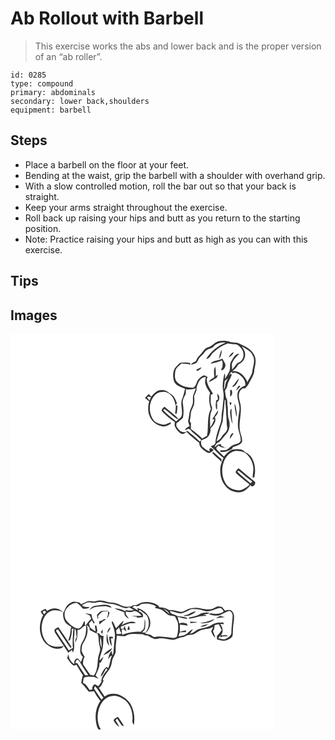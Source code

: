 # Ab Rollout with Barbell
> This exercise works the abs and lower back and is the proper version of an “ab roller”.

``` 
id: 0285 
type: compound 
primary: abdominals 
secondary: lower back,shoulders 
equipment: barbell 
``` 

## Steps

 - Place a barbell on the floor at your feet.
 - Bending at the waist, grip the barbell with a shoulder with overhand grip.
 - With a slow controlled motion, roll the bar out so that your back is straight.
 - Keep your arms straight throughout the exercise.
 - Roll back up raising your hips and butt as you return to the starting position.
 - Note: Practice raising your hips and butt as high as you can with this exercise.

## Tips


## Images

<svg width="317pt" height="250pt" viewBox="0 0 317 250" xmlns="http://www.w3.org/2000/svg">
  <g fill="#FFF">
    <path d="M0 0h317v250H0V0m249.59 8.85c-4.79 1.41-7.76 6.02-12.58 7.34-4.57 1.28-6.28 6.17-9.56 9.12-2.26 2.06-4 4.62-4.97 7.53-2.23 1.04-4.8 1.83-5.98 4.21 1.68-.38 3.36-.79 4.96-1.46 3.42-1.02 3.46-5.32 5.86-7.5 2.25-2.01 4.35-4.16 6.04-6.67 2.46-3.74 7.65-3.28 10.57-6.49 3.7-3.7 9.08-5.03 14.2-4.39-9.5 3.92-17.88 10.63-23.28 19.42 4.21-.07 5.4-4.59 7.97-7.07a48.318 48.318 0 0 1 18.05-11.51c2.7.49 5.41 1 8.18.95 3.65-.26 6.12 2.88 8.18 5.43 4.31 5.46 2.76 15.47-4.72 17.21-2.35 2.45-4.11 5.49-6.53 7.94 0-2.09-.12-4.18-.44-6.24 1.31-5.38 5.28-9.33 9.22-12.89-5.48-.2-7.36 5.29-9.83 9.06-2.7 3.71-.3 8.67-2.52 12.55a73.946 73.946 0 0 1-5.23 8.89c.34-2.27.93-4.7-.46-6.77-1.42 7.23-3.09 14.85-1.29 22.17.52 3.35.46 6.78-.01 10.13-.7 4.22-.47 8.55-1.48 12.73-.98 4.26-.27 8.71-1.34 12.94-2.75 8.29-6.14 16.54-6.76 25.33-.38 2.58-3.78 2.78-5.44 4.33 5.53 4.03 9.52 9.77 15.17 13.68-1.53 3.95-3.48 7.85-3.81 12.14-.56 7.48 1.07 15.46 5.97 21.33 3.92 5.41 10.79 8.02 17.31 7.9 5.56-.45 9.84-4.43 12.9-8.78 2.04 4.43 7.02-.99 5.45-3.92-6.59-5.32-13.12-10.74-19.59-16.22-1.6 1.58-5.23 4.1-2.6 6.42 5.02 4.49 10.18 8.84 15.59 12.86-.34.46-1.02 1.37-1.36 1.83-4.04 2.71-8.42 6.17-13.62 5.19-5.6-1.07-11.61-3.71-14.17-9.15-4.61-7.93-4.59-17.96-1.08-26.3 2.34-5.7 7.26-10.61 13.48-11.72 4.01-.15 8.29.24 11.77 2.4 5.38 4.5 9.23 11.06 9.56 18.18.31 3.73-.78 7.37-.77 11.1l1.87.52c2.05-8.62 1.24-18.48-4.26-25.72-1.88-2.61-5.01-3.72-7.5-5.6-2.87-3.55-7.78-2.71-11.8-2.73-5.58.04-9.33 4.81-12.75 8.59-2.32-2.46-4.96-4.59-7.3-7.03-.9-1.11-2.36-2.3-1.67-3.87l2.27-2.23c1.12.62 2.23 1.28 3.31 1.98 2.61.41 5.13 1.24 7.74 1.67-1.12-.57-2.35-.85-3.55-1.15-1.35-.87-2.72-1.79-4.36-1.99.06-.49.2-1.47.27-1.96-2.83-.57-5.01.84-6.87 2.77-2.58 1.62 1.1-3.15 1.5-3.98 4.93-2.2 7.38-7.2 11.05-10.86 4.38-4.58 5.55-11.56 3.52-17.48-1.9-5.61-.65-11.56-1.71-17.28-.45-2.7.32-5.61-1.06-8.13-1.5-2.96-1.27-6.38-1.95-9.55 1.33-1.85 2.7-3.79 2.93-6.13.64-4.69 3.97-8.35 5.17-12.86-.49-.55-1-1.08-1.51-1.6l-1.1 2.15c-.57-1.88 1.35-2.82 2.32-4 .59.6 1.19 1.19 1.8 1.76 1.99-2.22 4.74-.02 6.77.91 4.36 3.03 8.69 7.81 8.08 13.51-4.42 1.63-9.35 4.99-9.39 10.24-.88 6.81 3.38 13.1 2.28 19.91-.97 6.99-2.44 14.04-1.57 21.12.85 5.31 3.73 10.33 2.97 15.84-1.59 2.9-5.17 3.29-8 4.26-3.11.8-5.01 3.55-7.55 5.28-2.73 1.72-6.13 1.07-9.18 1.42.22.46.65 1.37.87 1.83 4.91.62 9.49-1.25 13.63-3.69.26-.54.79-1.61 1.05-2.15 3.84-1.55 8.55-2.37 10.93-6.17.75-4.03-1.34-7.89-2.14-11.77-2.96-11.77 3.12-23.8-.27-35.51-.95-4.06-2.26-8.46-.71-12.55.66-2.01 2.54-3.18 4.03-4.53l2.21.36c3-1.94 4.68-5.31 6.27-8.41 2.25-4.53 5.44-8.91 5.35-14.19 1.26-5.93 2.98-12.73-.49-18.25-3.15-6.62-10.23-9.81-16.53-12.71-3.83-2.58-8.61-1.18-12.73-2.8-4.27-1.43-8.9-1.47-13.25-.47m.41 21.32c2.75-3.08 3.54-7.17 3.4-11.18-1.75 3.51-2.55 7.38-3.4 11.18m11.97-2.09c2.74-1.16 4.93-3.24 5.9-6.08-2.98.76-4.46 3.64-5.9 6.08m-22 7.74c4.49-1.07 9.35-1.52 13.33-4.04 2.08 2.07.91 5.29 1.1 7.91-.63 1.32-2.04 2.66-1.02 4.18 2.85-.95 4.63-3.96 4.58-6.89-.67-2.68-2.58-4.8-3.72-7.27-4.43 2.9-10.84 1.66-14.27 6.11m-36.75-.87c-1.37 1.37-2.78 2.69-4.1 4.1-4.5 4.49-4.62 11.71-2.97 17.47 1.77 5.82 8.34 7.29 13.28 9.34-1.03 4.4-1.9 8.87-3.74 13.03-2.33 6.82 2.08 14.11-.95 20.84-1.86 1.94-4.09 3.47-6.02 5.33-5.05-4.58-10.72-8.48-15.41-13.45.27-.74.79-1.24 1.56-1.5 5.05 3.6 9.34 8.19 14.45 11.72.64.11 1.91.35 2.54.47-5.04-5.63-11.43-9.9-17.08-14.92-1.63 1.52-4.93 3.85-2.41 6.15 4.6 4.47 9.55 8.69 14.87 12.28-.1 1.89-.87 4.02.3 5.74 1.92 3.58 4.39 7.25 8.38 8.7 2.17.09 3.76-1.49 5.39-2.66 4.64 4.83 9.95 9.02 15.23 13.16-.33 5.81 5.3 8.36 9.12 11.47 3.18 1.94 6.02-.9 8.15-2.98-1.1-.76-2.19-1.53-3.28-2.29-1.95.74-2.51 2.14-1.2 4.2-3.5-.81-6.15-3.36-8.83-5.57-2.17-1.84-1.76-4.93-1.85-7.46 3.2-1.97 7.61-2.67 9.48-6.25 1.53-2.43 2.26-5.34 1.79-8.2 3.15-3.65 7.83-8.77 5.28-13.8 1.78-2.39 4.56-4.73 3.65-8.05-2.01 3.73-4.85 6.93-6.73 10.73.64-.11 1.92-.32 2.56-.43-1.07 3.7-2.99 7.05-5.09 10.24.1-5.41-.57-10.89.41-16.26.55-2.9 2.91-5.75 1.48-8.75-1.95-4.59-1.15-9.64-1.11-14.47 1.71-.05 3-.57 1.9-2.29-3.17-5.2-6.92-10.52-6.79-16.92.31-.44.95-1.33 1.26-1.77-1.78-.78-3.5-2.68-5.59-1.85-2.66 1.17-4.7 3.38-6.42 5.66-1.81 3.08-2.05 7.24-5.62 9-7.4-.37-15.58-2.15-20.33-8.33-2.06-3.57-1.58-7.87-.94-11.77.84-4.02 4.45-6.39 7.25-9.01 3.66-.1 7.26.58 10.83 1.3-.14-.51-.43-1.51-.57-2.01-4.03-.77-8.13-.92-12.13.06M223 42.87l.92 1.76c2.08-1.03 4.51-2.01 5.23-4.47-2.09.82-4.12 1.78-6.15 2.71m21.64 9.12c-2.48 1.66-5.46 3.06-6.81 5.88 3.54-1.09 6.43-3.49 9.67-5.21l1.48-3.76c-.7.43-2.1 1.28-2.79 1.71.49-3.83.14-7.71-.51-11.5-2.2 3.82-1.4 8.66-1.04 12.88m22.08 10.09c-.07.47-.2 1.41-.27 1.87 4.34-1.61 6.04-6.36 7.9-10.2-3.46 1.91-4.33 6.23-7.63 8.33m7.52-.09c-1.65 1.72-3 3.74-3.41 6.13 1.86-1.71 3.48-3.67 5.15-5.56-.44-.14-1.3-.43-1.74-.57m-96.47 5.94c-3.74 1.39-6.41 4.51-8.88 7.5-1-1.06-2-2.12-3.02-3.16-1.6 1.38-3.1 2.9-4.44 4.54 1.63 1.44 3.28 2.87 5.01 4.19-1.5 5.32-1.76 11.13-.02 16.41 2.25 7.19 8.94 12.95 16.47 13.74 3.4.26 6.48-1.47 9.3-3.14.06-.48.16-1.45.21-1.94-3.41 1.05-6.63 3.52-10.39 2.68-3.59-.8-7.63-1.72-9.97-4.82-7.16-9.04-6.35-23.82 2.43-31.52 3.21-2.87 7.62-3.03 11.69-2.7 6.87 1.83 11.24 9.09 11.7 15.89.65-.64 1.29-1.29 1.92-1.94-.87-2.77-1.89-5.54-3.56-7.93-1.75-2.88-5.01-4.16-7.57-6.17-3.01-2.43-7.28-2.88-10.88-1.63m85.71-.49c.26 2.61.18 5.23-.04 7.84 3.07-1.63 2.95-4.99 2-7.91-.49.02-1.47.05-1.96.07m-15.44 4.15c.23 2.41.72 4.78 1 7.19-.56.28-1.69.86-2.25 1.15-.3 3.78-1.39 7.96.91 11.35.5-3.08.24-6.2.12-9.3 3.82-2.3 3.57-7.78.22-10.39m14.78 10.3c.29 1.44.56 2.9 1.2 4.24.58-1.18 1.05-2.41 1.25-3.7-.62-.14-1.84-.4-2.45-.54m8.17 17.4c.5-1.32.8-2.71.51-4.12-.59-3.94-.73-8.07-2.56-11.69-.33 5.34 1.47 10.54 2.05 15.81m-72.63-13.83c.18 3.42-.34 6.8-.85 10.17l1.97.16c.41-3.2.7-6.4.97-9.61-.52-.18-1.56-.54-2.09-.72m65.22 9.5c.46 4.53.87 9.21 3 13.32-.91-6.18-1.58-12.39-1.33-18.65-1.62 1.29-1.87 3.4-1.67 5.33m-.17 31.13c1.37-2.21 2.93-4.31 4.17-6.6l-.8-.7c-2.52 1.43-3.77 4.49-3.37 7.3m-21.23 16.9c3.38 3.94 7.81 6.78 11.17 10.73-.08-1.19-.15-2.37-.2-3.56-3.65-2.52-6.54-5.94-10.1-8.55l-.87 1.38z"/>
    <path d="M277.45 14.78c4.74 3.08 10.7 5.19 13.06 10.82 3.58 5.71.75 12.3-.15 18.32-.21 5.29-3.99 9.31-5.99 13.95-2.93-7.26-10.06-14.67-18.54-13.09 3.35-1.9 5.75-4.94 7.6-8.26 5.48-2.05 9.21-8.18 7.93-13.99-.41-2.97-2.43-5.27-3.91-7.75zM223.2 64.26c2.02-5.22 4.16-12.71 11.13-12.46-.39 3.04-1.43 6.22-.26 9.21 1.11 3.55 3.28 6.63 5.38 9.65-1.78 6.39-1.06 13.18 1.02 19.41-5.14 10.04-2.45 21.8-4.69 32.45-1.96.93-3.88 1.94-5.75 3.03-4.05-4.3-8.8-7.88-13.53-11.37.01-2.43-.01-4.86.09-7.28-.5-.66-1-1.31-1.5-1.96.71-3.24 1.21-6.52 1.34-9.84.24-3.59 2.62-6.5 3.71-9.82.64-3.42.72-6.96.15-10.39 1.17-3.46 3.82-6.79 2.91-10.63zM257.03 56.61c1.34-1.03 2.64-2.12 3.91-3.25-1.17 2.22-2.46 4.43-2.97 6.91-.46 2.14-.18 4.58-1.82 6.28.16-3.33.66-6.62.88-9.94z"/>
    <path d="M210.51 66.38c4.01.93 8.11.18 11.97-1.06-.86 2.43-1.84 4.8-2.78 7.2-1.64 3.91.04 8.3-1.27 12.3-1.16 3.46-3.24 6.64-3.7 10.33-.42 3.33-.96 6.64-1.64 9.92.47 2.04 1.37 3.94 1.92 5.95-2.79.21-4.58 2.33-5.88 4.57 1.5-.06 2.7-.91 3.84-1.79l2.51.72c3.69 5.18 9.6 8.14 13.53 13.07-.64.55-1.3 1.09-1.95 1.63-4.5-4.79-9.85-8.71-14.86-12.95-1.75 2.24-4.84 1.87-7.21 1.01-2.87-1.18-4.15-4.18-5.95-6.48-.02-1.11-.03-2.22-.04-3.33 2.69-2.13 5.32-4.35 7.87-6.64 1.43-5.9.7-11.99-.09-17.92-.54-3.38 1.21-6.48 2.77-9.32 1.3-2.17.81-4.81.96-7.21zM163.83 76.06c1.27-1.39 3.16-.36 4.72-.32-.51 1.37-1.02 2.73-1.54 4.09-1.11-1.21-2.37-2.32-3.18-3.77zM257.13 79.27l.95.08c-.4 5.58.98 11.08.7 16.67.77 5.68.32 11.46 1.35 17.12.07 4.5-4.66 6.72-6.63 10.29-1.37 2.61-3.76 4.3-6.3 5.64 2.39-8.03 4.62-16.09 7.43-23.97.61-8.63 1.91-17.2 2.5-25.83zM271.87 165.08c.52-.23 1.56-.67 2.08-.89 5.44 4.14 10.28 9.06 16.04 12.79-.44.6-1.33 1.81-1.78 2.41-5.42-4.79-11.48-8.95-16.34-14.31z"/>
  </g>
  <g fill="#333">
    <path d="M249.59 8.85c4.35-1 8.98-.96 13.25.47 4.12 1.62 8.9.22 12.73 2.8 6.3 2.9 13.38 6.09 16.53 12.71 3.47 5.52 1.75 12.32.49 18.25.09 5.28-3.1 9.66-5.35 14.19-1.59 3.1-3.27 6.47-6.27 8.41l-2.21-.36c-1.49 1.35-3.37 2.52-4.03 4.53-1.55 4.09-.24 8.49.71 12.55 3.39 11.71-2.69 23.74.27 35.51.8 3.88 2.89 7.74 2.14 11.77-2.38 3.8-7.09 4.62-10.93 6.17-.26.54-.79 1.61-1.05 2.15-4.14 2.44-8.72 4.31-13.63 3.69-.22-.46-.65-1.37-.87-1.83 3.05-.35 6.45.3 9.18-1.42 2.54-1.73 4.44-4.48 7.55-5.28 2.83-.97 6.41-1.36 8-4.26.76-5.51-2.12-10.53-2.97-15.84-.87-7.08.6-14.13 1.57-21.12 1.1-6.81-3.16-13.1-2.28-19.91.04-5.25 4.97-8.61 9.39-10.24.61-5.7-3.72-10.48-8.08-13.51-2.03-.93-4.78-3.13-6.77-.91-.61-.57-1.21-1.16-1.8-1.76-.97 1.18-2.89 2.12-2.32 4l1.1-2.15c.51.52 1.02 1.05 1.51 1.6-1.2 4.51-4.53 8.17-5.17 12.86-.23 2.34-1.6 4.28-2.93 6.13.68 3.17.45 6.59 1.95 9.55 1.38 2.52.61 5.43 1.06 8.13 1.06 5.72-.19 11.67 1.71 17.28 2.03 5.92.86 12.9-3.52 17.48-3.67 3.66-6.12 8.66-11.05 10.86-.4.83-4.08 5.6-1.5 3.98 1.86-1.93 4.04-3.34 6.87-2.77-.07.49-.21 1.47-.27 1.96 1.64.2 3.01 1.12 4.36 1.99 1.2.3 2.43.58 3.55 1.15-2.61-.43-5.13-1.26-7.74-1.67-1.08-.7-2.19-1.36-3.31-1.98l-2.27 2.23c-.69 1.57.77 2.76 1.67 3.87 2.34 2.44 4.98 4.57 7.3 7.03 3.42-3.78 7.17-8.55 12.75-8.59 4.02.02 8.93-.82 11.8 2.73 2.49 1.88 5.62 2.99 7.5 5.6 5.5 7.24 6.31 17.1 4.26 25.72l-1.87-.52c-.01-3.73 1.08-7.37.77-11.1-.33-7.12-4.18-13.68-9.56-18.18-3.48-2.16-7.76-2.55-11.77-2.4-6.22 1.11-11.14 6.02-13.48 11.72-3.51 8.34-3.53 18.37 1.08 26.3 2.56 5.44 8.57 8.08 14.17 9.15 5.2.98 9.58-2.48 13.62-5.19.34-.46 1.02-1.37 1.36-1.83-5.41-4.02-10.57-8.37-15.59-12.86-2.63-2.32 1-4.84 2.6-6.42 6.47 5.48 13 10.9 19.59 16.22 1.57 2.93-3.41 8.35-5.45 3.92-3.06 4.35-7.34 8.33-12.9 8.78-6.52.12-13.39-2.49-17.31-7.9-4.9-5.87-6.53-13.85-5.97-21.33.33-4.29 2.28-8.19 3.81-12.14-5.65-3.91-9.64-9.65-15.17-13.68 1.66-1.55 5.06-1.75 5.44-4.33.62-8.79 4.01-17.04 6.76-25.33 1.07-4.23.36-8.68 1.34-12.94 1.01-4.18.78-8.51 1.48-12.73.47-3.35.53-6.78.01-10.13-1.8-7.32-.13-14.94 1.29-22.17 1.39 2.07.8 4.5.46 6.77 1.95-2.83 3.69-5.81 5.23-8.89 2.22-3.88-.18-8.84 2.52-12.55 2.47-3.77 4.35-9.26 9.83-9.06-3.94 3.56-7.91 7.51-9.22 12.89.32 2.06.44 4.15.44 6.24 2.42-2.45 4.18-5.49 6.53-7.94 7.48-1.74 9.03-11.75 4.72-17.21-2.06-2.55-4.53-5.69-8.18-5.43-2.77.05-5.48-.46-8.18-.95-6.77 2.42-13 6.39-18.05 11.51-2.57 2.48-3.76 7-7.97 7.07 5.4-8.79 13.78-15.5 23.28-19.42-5.12-.64-10.5.69-14.2 4.39-2.92 3.21-8.11 2.75-10.57 6.49-1.69 2.51-3.79 4.66-6.04 6.67-2.4 2.18-2.44 6.48-5.86 7.5-1.6.67-3.28 1.08-4.96 1.46 1.18-2.38 3.75-3.17 5.98-4.21.97-2.91 2.71-5.47 4.97-7.53 3.28-2.95 4.99-7.84 9.56-9.12 4.82-1.32 7.79-5.93 12.58-7.34m27.86 5.93c1.48 2.48 3.5 4.78 3.91 7.75 1.28 5.81-2.45 11.94-7.93 13.99-1.85 3.32-4.25 6.36-7.6 8.26 8.48-1.58 15.61 5.83 18.54 13.09 2-4.64 5.78-8.66 5.99-13.95.9-6.02 3.73-12.61.15-18.32-2.36-5.63-8.32-7.74-13.06-10.82m-20.42 41.83c-.22 3.32-.72 6.61-.88 9.94 1.64-1.7 1.36-4.14 1.82-6.28.51-2.48 1.8-4.69 2.97-6.91a70.857 70.857 0 0 1-3.91 3.25m.1 22.66c-.59 8.63-1.89 17.2-2.5 25.83-2.81 7.88-5.04 15.94-7.43 23.97 2.54-1.34 4.93-3.03 6.3-5.64 1.97-3.57 6.7-5.79 6.63-10.29-1.03-5.66-.58-11.44-1.35-17.12.28-5.59-1.1-11.09-.7-16.67l-.95-.08m14.74 85.81c4.86 5.36 10.92 9.52 16.34 14.31.45-.6 1.34-1.81 1.78-2.41-5.76-3.73-10.6-8.65-16.04-12.79-.52.22-1.56.66-2.08.89z"/>
    <path d="M250 30.17c.85-3.8 1.65-7.67 3.4-11.18.14 4.01-.65 8.1-3.4 11.18zM261.97 28.08c1.44-2.44 2.92-5.32 5.9-6.08-.97 2.84-3.16 4.92-5.9 6.08zM239.97 35.82c3.43-4.45 9.84-3.21 14.27-6.11 1.14 2.47 3.05 4.59 3.72 7.27.05 2.93-1.73 5.94-4.58 6.89-1.02-1.52.39-2.86 1.02-4.18-.19-2.62.98-5.84-1.1-7.91-3.98 2.52-8.84 2.97-13.33 4.04zM203.22 34.95c4-.98 8.1-.83 12.13-.06.14.5.43 1.5.57 2.01-3.57-.72-7.17-1.4-10.83-1.3-2.8 2.62-6.41 4.99-7.25 9.01-.64 3.9-1.12 8.2.94 11.77 4.75 6.18 12.93 7.96 20.33 8.33 3.57-1.76 3.81-5.92 5.62-9 1.72-2.28 3.76-4.49 6.42-5.66 2.09-.83 3.81 1.07 5.59 1.85-.31.44-.95 1.33-1.26 1.77-.13 6.4 3.62 11.72 6.79 16.92 1.1 1.72-.19 2.24-1.9 2.29-.04 4.83-.84 9.88 1.11 14.47 1.43 3-.93 5.85-1.48 8.75-.98 5.37-.31 10.85-.41 16.26 2.1-3.19 4.02-6.54 5.09-10.24-.64.11-1.92.32-2.56.43 1.88-3.8 4.72-7 6.73-10.73.91 3.32-1.87 5.66-3.65 8.05 2.55 5.03-2.13 10.15-5.28 13.8.47 2.86-.26 5.77-1.79 8.2-1.87 3.58-6.28 4.28-9.48 6.25.09 2.53-.32 5.62 1.85 7.46 2.68 2.21 5.33 4.76 8.83 5.57-1.31-2.06-.75-3.46 1.2-4.2 1.09.76 2.18 1.53 3.28 2.29-2.13 2.08-4.97 4.92-8.15 2.98-3.82-3.11-9.45-5.66-9.12-11.47-5.28-4.14-10.59-8.33-15.23-13.16-1.63 1.17-3.22 2.75-5.39 2.66-3.99-1.45-6.46-5.12-8.38-8.7-1.17-1.72-.4-3.85-.3-5.74-5.32-3.59-10.27-7.81-14.87-12.28-2.52-2.3.78-4.63 2.41-6.15 5.65 5.02 12.04 9.29 17.08 14.92-.63-.12-1.9-.36-2.54-.47-5.11-3.53-9.4-8.12-14.45-11.72-.77.26-1.29.76-1.56 1.5 4.69 4.97 10.36 8.87 15.41 13.45 1.93-1.86 4.16-3.39 6.02-5.33 3.03-6.73-1.38-14.02.95-20.84 1.84-4.16 2.71-8.63 3.74-13.03-4.94-2.05-11.51-3.52-13.28-9.34-1.65-5.76-1.53-12.98 2.97-17.47 1.32-1.41 2.73-2.73 4.1-4.1m19.98 29.31c.91 3.84-1.74 7.17-2.91 10.63.57 3.43.49 6.97-.15 10.39-1.09 3.32-3.47 6.23-3.71 9.82-.13 3.32-.63 6.6-1.34 9.84.5.65 1 1.3 1.5 1.96-.1 2.42-.08 4.85-.09 7.28 4.73 3.49 9.48 7.07 13.53 11.37 1.87-1.09 3.79-2.1 5.75-3.03 2.24-10.65-.45-22.41 4.69-32.45-2.08-6.23-2.8-13.02-1.02-19.41-2.1-3.02-4.27-6.1-5.38-9.65-1.17-2.99-.13-6.17.26-9.21-6.97-.25-9.11 7.24-11.13 12.46m-12.69 2.12c-.15 2.4.34 5.04-.96 7.21-1.56 2.84-3.31 5.94-2.77 9.32.79 5.93 1.52 12.02.09 17.92-2.55 2.29-5.18 4.51-7.87 6.64.01 1.11.02 2.22.04 3.33 1.8 2.3 3.08 5.3 5.95 6.48 2.37.86 5.46 1.23 7.21-1.01 5.01 4.24 10.36 8.16 14.86 12.95.65-.54 1.31-1.08 1.95-1.63-3.93-4.93-9.84-7.89-13.53-13.07l-2.51-.72c-1.14.88-2.34 1.73-3.84 1.79 1.3-2.24 3.09-4.36 5.88-4.57-.55-2.01-1.45-3.91-1.92-5.95.68-3.28 1.22-6.59 1.64-9.92.46-3.69 2.54-6.87 3.7-10.33 1.31-4-.37-8.39 1.27-12.3.94-2.4 1.92-4.77 2.78-7.2-3.86 1.24-7.96 1.99-11.97 1.06z"/>
    <path d="M223 42.87c2.03-.93 4.06-1.89 6.15-2.71-.72 2.46-3.15 3.44-5.23 4.47l-.92-1.76zM244.64 51.99c-.36-4.22-1.16-9.06 1.04-12.88.65 3.79 1 7.67.51 11.5.69-.43 2.09-1.28 2.79-1.71l-1.48 3.76c-3.24 1.72-6.13 4.12-9.67 5.21 1.35-2.82 4.33-4.22 6.81-5.88zM266.72 62.08c3.3-2.1 4.17-6.42 7.63-8.33-1.86 3.84-3.56 8.59-7.9 10.2.07-.46.2-1.4.27-1.87zM274.24 61.99c.44.14 1.3.43 1.74.57-1.67 1.89-3.29 3.85-5.15 5.56.41-2.39 1.76-4.41 3.41-6.13zM177.77 67.93c3.6-1.25 7.87-.8 10.88 1.63 2.56 2.01 5.82 3.29 7.57 6.17 1.67 2.39 2.69 5.16 3.56 7.93-.63.65-1.27 1.3-1.92 1.94-.46-6.8-4.83-14.06-11.7-15.89-4.07-.33-8.48-.17-11.69 2.7-8.78 7.7-9.59 22.48-2.43 31.52 2.34 3.1 6.38 4.02 9.97 4.82 3.76.84 6.98-1.63 10.39-2.68-.05.49-.15 1.46-.21 1.94-2.82 1.67-5.9 3.4-9.3 3.14-7.53-.79-14.22-6.55-16.47-13.74-1.74-5.28-1.48-11.09.02-16.41-1.73-1.32-3.38-2.75-5.01-4.19 1.34-1.64 2.84-3.16 4.44-4.54 1.02 1.04 2.02 2.1 3.02 3.16 2.47-2.99 5.14-6.11 8.88-7.5m-13.94 8.13c.81 1.45 2.07 2.56 3.18 3.77.52-1.36 1.03-2.72 1.54-4.09-1.56-.04-3.45-1.07-4.72.32zM263.48 67.44c.49-.02 1.47-.05 1.96-.07.95 2.92 1.07 6.28-2 7.91.22-2.61.3-5.23.04-7.84zM248.04 71.59c3.35 2.61 3.6 8.09-.22 10.39.12 3.1.38 6.22-.12 9.3-2.3-3.39-1.21-7.57-.91-11.35.56-.29 1.69-.87 2.25-1.15-.28-2.41-.77-4.78-1-7.19zM262.82 81.89c.61.14 1.83.4 2.45.54-.2 1.29-.67 2.52-1.25 3.7-.64-1.34-.91-2.8-1.2-4.24zM270.99 99.29c-.58-5.27-2.38-10.47-2.05-15.81 1.83 3.62 1.97 7.75 2.56 11.69.29 1.41-.01 2.8-.51 4.12z"/>
    <path d="M198.36 85.46c.53.18 1.57.54 2.09.72-.27 3.21-.56 6.41-.97 9.61l-1.97-.16c.51-3.37 1.03-6.75.85-10.17zM263.58 94.96c-.2-1.93.05-4.04 1.67-5.33-.25 6.26.42 12.47 1.33 18.65-2.13-4.11-2.54-8.79-3-13.32zM263.41 126.09c-.4-2.81.85-5.87 3.37-7.3l.8.7c-1.24 2.29-2.8 4.39-4.17 6.6zM242.18 142.99l.87-1.38c3.56 2.61 6.45 6.03 10.1 8.55.05 1.19.12 2.37.2 3.56-3.36-3.95-7.79-6.79-11.17-10.73z"/>
  </g>
</svg>

<svg width="317pt" height="300" viewBox="0 0 317 225" xmlns="http://www.w3.org/2000/svg">
  <g fill="#FFF">
    <path d="M0 0h317v225H0V0m93 71.05c-2.88.77-5.4 2.44-8.06 3.74-.77-.75-1.54-1.5-2.3-2.25-3.27-.63-6.89-1.97-9.93.14-4.95 2.04-7.14 7.23-8.96 11.88-2.61-1.98-5.22-4.33-8.64-4.67-4.02-.89-8.01.63-11.3 2.87-.39-.62-1.18-1.86-1.58-2.48-2.35.48-4.36 1.76-6.01 3.47.97 1.36 1.96 2.71 2.96 4.04-5.6 10.11-5.52 23.81 2.08 32.89 4.75 4.87 11.67 8.64 18.66 7.01 1.77-.25 2.92-1.69 3.98-2.98-6.08 1.53-12.79 1.39-18.26-1.98-9.19-8.16-10.83-23.08-4.48-33.44 1.94-3.27 5.08-5.85 8.72-6.99 4.59-.73 9.35-.29 13.47 1.99-.7 3.64.11 7.36 1.64 10.69 1.63 3.26 5.16 4.82 7.97 6.87-1.34 3.53-.69 7.44-1.91 10.99-.58 1.9-1.2 3.79-1.71 5.72 1.32-.35 2.55-.94 2.59-2.51 1.16-3.55 1.95-7.28 1.41-11.03.69-.59 1.4-1.16 2.12-1.72-.47 7.96-1.34 15.89-.58 23.86-1.67.94-3.32 1.92-4.93 2.96-4.79-7.57-10.09-14.8-14.74-22.45-1.46-1.61.88-3.76 2.25-2.13 4.95 7.04 9.29 14.52 14.41 21.44.24-.04.73-.11.97-.15.05-.28.16-.83.21-1.11-5-7.95-10.27-15.78-15.64-23.5-1.86 1.21-5.16 1.9-4.59 4.78.62 2.24 2.25 4.02 3.41 5.99 4.54 6.57 8.72 13.37 13.19 19.99 1.44-1.21 2.89-2.41 4.38-3.56.28.82.84 2.46 1.12 3.27 2.19-4.62 1.5-9.73 1.04-14.63.62-4.73.93-9.48.99-14.25 2.68 2.52 1.45 6.54 2.57 9.74-1.43 2.07-1.82 4.57-1.86 7.03 3.07-4.47 2.67-9.91 2.71-15.06 4.66.27 6.13-5.05 10.37-5.42.32 5.2-.21 10.51-2.13 15.39-1.18 2.98-3.5 5.43-4.3 8.57-.86 4.67-1.73 10.42 2.59 13.74-.83 2.15-1.68 4.29-2.51 6.44-1.3-1.52-2.05-3.66-3.94-4.59-3.33.45-4.44 4.18-3.78 7.05-4.3-2.5-7.06-7.36-7.01-12.33-.58 1.63-1.15 3.27-1.7 4.91 2.37 2.9 3.97 6.54 7.17 8.68 1.31.9 2.71-.41 3.93-.83 2.55 4.27 4.96 8.62 7.85 12.67-1.09 3.03-1.5 6.23-2.06 9.38 3.45 3.15 6.14 7 9.15 10.54 2.07-.32 4.16-.61 6.26-.73 1.95 4.22 4.7 8.03 7.58 11.65-6.24 8.99-7.09 21.04-3.81 31.3.69 1.67 1.59 4.38 4.18 2.96-4.81-8.3-4.57-18.86-1.03-27.58 2.67-6.48 8.45-12.46 15.83-12.68 5.55-.63 10.47 2.58 14.93 5.44 6.64 5.91 9.1 15.33 8.39 23.97-.3 2.01.37 3.86 1.68 5.4 1.37-7.83.5-16.16-3.06-23.32-3.25-6.37-9.37-10.82-15.98-13.22-5.44-1.6-11.44-.91-16.06 2.47-2.23-3.48-4.63-6.85-6.86-10.34 3.13-2.01 4.25-5.5 5.68-8.72-.37-.46-.73-.92-1.09-1.38 1.97-3.71 4.1-7.3 6.82-10.51 2.71-3.22 3.74-7.33 4.38-11.39.68-4.67 4.87-8.16 4.37-13.11-.17-5.96.79-11.81 1.53-17.69 3.19.43 6.4.86 9.63.87 6.33-4.81 14.4-2.1 21.61-2.57 1.44 1.49 3.42 1.59 5.36 1.63 2.78 1.56 5.46 3.45 8.62 4.19 2.35.31 4.61-.73 6.95-.85 4.78-.04 9.4 1.41 14.12 1.86 4.03.45 7.32-2.41 11.2-2.92 3.74-.52 6.88-3.23 10.74-3 5.73-.07 9.4-5.69 15.01-6.29 4.09-.98 8.67-.91 12.28-3.29-.69 1.79-1.45 3.55-2.46 5.18 1.29 2.8 2.19 6.07 5.1 7.64-.93-2.53-2-5.01-2.92-7.54 1.67-2.12 1.76-4.8 1.99-7.36 1.61-.48 3.26-.82 4.91-1.17 1.21 2.3 2.46 4.59 3.53 6.96-1.49 2.63-3.53 4.83-5.58 7.01-.21 1.39-.1 2.81-.09 4.22 3.79 1.11 8.02 2.54 11.86.87 2.8-1.03 6.32-2.54 7.04-5.76.53-4.95.01-9.99 1.08-14.89.46-4.46 1.64-9.58-1.4-13.44-1.86-3.18-6.06-1.76-8.96-1.27-1.14-1.49-2.33-2.93-3.53-4.37-1.57-.24-3.13-.57-4.72-.62-2.99.41-5.24 2.82-8.18 3.36-4.5.52-9.05.01-13.42-1.12-3.8-1.06-7.75-.32-11.59.07-4.51.47-7.98 5.34-12.72 4.02-4.29-1.2-8.65-2.16-13.13-2.14-3.47-2.1-7.4-3.08-11.44-3.1-1.48-3.09-4.84-4.1-7.79-5.2-6.49-2.39-14.29-1.49-19.9 2.57-1.08-.01-2.16-.01-3.24-.02-2.81 2.12-6.39 2.09-9.74 1.95-5.46-1.11-10.18-4.81-15.88-4.95-5.18-.01-9.9-2.72-15.09-2.64-2.33.11-4.52 1.05-6.84 1.25-2.37-.13-4.77-.97-7.15-.33m30.73 143.03c1.46 3.1 3.67 6.08 6.79 7.67-1.28-2.71-3.13-5.09-4.55-7.72.48-.55 1.46-1.66 1.94-2.21 2.2 2.9 3.78 6.25 6.22 8.96.46.01 1.38.01 1.85.02-1.76-4.02-4.54-7.48-7.06-11.04-1.86 1.17-4.68 1.86-5.19 4.32z"/>
    <path d="M102.93 72.58c3.6-1.09 7.36-.35 10.89.6 4.65 1.29 9.68.77 14.13 2.83 4.61 1.53 9.53 5.16 14.41 2.46 1.93.98 3.82 2.03 5.65 3.18-2.96 1.02-6.05.95-9.05.17-.59.41-1.17.83-1.77 1.24-3.58-2.91-8.5-2.78-12.81-3.7 3.88 2.5 8.51 3.3 12.61 5.36-1.6 3.37 2.84 5.81 4.96 7.8-.67-2.14-2.09-3.86-3.55-5.51-.08-1.16.31-2.34-.16-3.49 3.45.73 7.18 1.1 10.33-.86 3.68.53 6.46 3.08 8.97 5.62-4.22.77-8.49.37-12.74.26 2.34.58 4.72.97 7.11 1.28-.02.28-.07.85-.09 1.14 2.28-.28 4.56-.56 6.85-.8 1.48-2.96-.93-5.23-3.4-6.48-2.22-.2-.71-1.47-.42-2.32 2.77 2.52 6.23 4.22 8.81 6.95 3.2 5.8 3.22 13.2-.55 18.77-.72 2.55-3.5 1.29-5.37 1.48 1.57-1.63 3.78-3.18 3.8-5.69.11-3.39.74-6.93-.55-10.18-.27 3.74.07 7.58-.95 11.24-.84 1.67-2.56 2.66-3.95 3.84-7.61-.88-15.08.86-22.11 3.66-.16-2.13-.37-4.26-.69-6.36l2.54-.4c1.06.95 2.13 1.9 3.23 2.82a60.54 60.54 0 0 0-2.34-6.92c-.29.92-.86 2.74-1.15 3.65-1.02-.07-2.03-.14-3.04-.22-.05-.59-.13-1.77-.18-2.36 3.65-1.27 7.11-3.06 10.85-4.05 2.39-.23 4.81.05 7.18-.45-1.6-1.84-4.15-1.58-6.32-1.43-3.9.7-7.58 2.3-11.03 4.2 1.27-1.67 2.34-3.51 2.56-5.65-3.32 2.75-5.84 6.28-8.9 9.29-.91-1.82-1.84-3.63-2.64-5.5-.56-1.12-1.03-2.35-2.05-3.16-.29 1.05-.72 2.2-.09 3.23 2.34 5.63 4.23 11.74 3.13 17.9-1.04 6.62-.75 13.38-2.13 19.95-1.07-1.62-1.42-3.54-1.68-5.44-2.28 2.92-3.58 6.44-4.03 10.1.79-1.02 1.53-2.07 2.21-3.16.62-.32 1.87-.98 2.49-1.31-2.52 4.84-2.26 10.5-4.69 15.37-.67-.55-1.34-1.1-1.99-1.65-3.51 3.11-5.99 7.3-7.24 11.8 3.58-2.5 4.69-6.98 7.08-10.43.42.69.83 1.4 1.24 2.11-3.72 4.05-7.46 8.76-7.26 14.59a70.634 70.634 0 0 1-3.63 5.12c-1.46-.81-2.94-1.6-4.42-2.38-1.9 1.57-3.53 3.54-2.78 6.23l-3.16.66c-2.5-2.97-4.06-7.26-8.13-8.39.36-2.15.59-4.32 1.08-6.44 4.12-1.45 8.48-1.29 12.73-.7 1.62.73 3.24 1.46 4.91 2.05-1.12-1.31-2.34-2.54-3.56-3.76 1.9-4.87 5.16-9.58 4.56-15.05.68-.34 1.36-.67 2.04-1.01.95-2.24 2.06-4.41 3.08-6.62-1.54 1.06-2.8 2.45-3.92 3.93l-1.12.01c.82-5.4 3.29-10.36 4.07-15.76.85-4.35.26-8.82.93-13.19-2.6.59-4.19-1.45-5.74-3.16-.68-.04-2.04-.1-2.72-.13.24-.78.71-2.33.95-3.11-.42-2-.78-4.01-1.09-6.02-.47.01-1.4.05-1.87.06.26 2.34.58 4.67.93 6.99-1.93-1.24-3.93-2.41-5.75-3.82-1.74-1.38-1.62-3.86-2.27-5.79 1.13-1.26 2.28-2.51 3.44-3.74.77 1.31 1.52 2.63 2.26 3.96l1.24-1.06c-2.32-2.93-3.57-6.42-3.97-10.12-2.67-.18-5.24-.94-7.85-1.39 1.99 1.12 4.19 1.88 6.11 3.14.54 1.27 1.03 2.55 1.48 3.86-2.69 1.99-4.38 4.86-6.31 7.52-2.34.06-.99-3.25-1.35-4.77-.32.18-.96.54-1.29.72-1.43 3.45-3.19 8.57-7.88 7.95-4.45-1.16-8.13-4.28-11.31-7.49-2.67-2.63-4.24-6.47-3.78-10.23-.03-3.95 2.92-6.91 5.52-9.5 2.66-2.02 6.01-3.98 9.49-3.24 2.79 1.85 4.87 4.58 7.26 6.9 2.62-.12 5.69.38 7.57-1.92-3.14-.36-6.57.03-9.08-2.26 2.13-1.11 4.09-2.6 6.41-3.34 3.59-.87 7.25 1.18 10.81-.08m-.74 3.92c-3.35.08-5.75 2.66-7.51 5.23 1.89-1.07 3.62-2.46 5.62-3.33 5.04-.98 10.17-1.61 15.31-1.22 1.86.86 3.85 1.37 5.9 1.42-4.91-5.61-12.99-2.67-19.32-2.1m-13.81-.12c.26.26.26.26 0 0m15.42 10.96c.13 1.94.31 3.94 1.54 5.54-.07-1.38-.18-2.76-.32-4.13 1.64-1.81 3.1-3.88 5.24-5.13 2.25-.37 4.54-.24 6.81-.34-.03.97-.09 2.93-.11 3.9-.42 1.55-.79 3.1-1.07 4.68 1.7-2.1 2.28-4.75 2.92-7.3-.77-.64-1.54-1.27-2.31-1.91-2.02.07-4.04.07-6.06.05-3.06-.33-4.55 3-6.64 4.64m8.72 5.07c-1.9 1.3-3.91 2.52-6.27 2.63.15 1.33.29 2.67.42 4.01 2.34-2.41 4.83-4.76 7.98-6.09-.72-.18-1.43-.37-2.13-.55m28.07 13.24c.89-.16 1.78-.35 2.67-.57-.35-1.48-.77-2.94-1.24-4.38-1.38 1.31-1.37 3.19-1.43 4.95m-24.31 3.58c1.71-2 3.1-4.25 3.91-6.76-2.58 1.34-3.93 3.9-3.91 6.76m-7.9-1.29c.48.61 1.43 1.81 1.9 2.41.23-1.76.43-3.53.61-5.29-.84.95-1.68 1.91-2.51 2.88m10.2 16.57c-1.38-4.82-2.02-9.8-2.56-14.78-1.12 5.05-1.61 10.92 2.56 14.78m-.17-10.79c-.02 4.1.85 8.18 3.2 11.6-.16-3.26-.71-6.49-1.21-9.7.62.02 1.87.07 2.5.1-.03-.48-.1-1.44-.13-1.92-1.45-.03-2.91-.06-4.36-.08m-6.97 22.3c3.88-2.15 9.33-3.61 10.22-8.66-3.7 2.49-7.88 4.7-10.22 8.66z"/>
    <path d="M156.03 74.82c6.34-1.89 13.21-1.19 18.82 2.43-.57.6-1.13 1.19-1.69 1.79 2.8.57 5.71.96 8.25 2.36 3.19 1.79 5.47 4.85 8.75 6.49 2.39.51 4.87.59 7.23 1.29 1.08 2.35 2.24 4.67 3.35 7.02.85 5.87.62 11.89-1.18 17.57-1.88 1.31-4.32 1.46-6.53 1.23-6.3-.78-12.68-2.08-19.03-1.13-2.17.57-3.91-.93-5.39-2.26-2.57-.5-5.09-1.19-7.61-1.84 5.31-3.42 7.91-10.23 6.33-16.33-1.82-7.19-8.31-12.11-15.11-14.29.15.73.44 2.18.59 2.91-2.2-1.27-4.35-2.63-6.57-3.86.92-.61 1.84-1.22 2.75-1.83 2.68 1.21 5.24.86 7.04-1.55z"/>
    <path d="M182.88 79.81c3.26 1.41 6.68 3.03 7.88 6.68-2.59-2.28-5.03-4.72-7.88-6.68zM232.49 82.71c6.23 1.98 11.78-2.02 17.58-3.37 2.9-1 4.58 2.02 5.79 4.08-4.41 3.36-10.42 3.35-15.58 2.07-.71.48-1.42.96-2.11 1.44 3.61.41 7.15 1.89 10.83 1.32 5.09-.8 8.98-4.93 14.09-5.6 2.15.92 3.27 3.21 3.48 5.44-.11 6.68-1.52 13.27-1.48 19.96.39 3.81-3.21 6.33-6.2 7.86-3.02 1.9-6.5.08-9.64-.39a21.05 21.05 0 0 1 3.27-3.78c-.2.75-.59 2.25-.79 3 2.57-2.33 6.12-1.41 9.23-1.95-2.09-1.56-4.69-1.14-7-.4-.4-.4-.79-.8-1.17-1.21 3.3-3.53 1.55-9.44-1.21-12.86 1.5.11 3 .21 4.51.32-.17-.54-.52-1.61-.69-2.15-4.78.24-10.07-.13-14.03 3.06-5.3 3.73-12.15 3.25-17.82 6.05-2.56 1.88-5.02 4.03-8.29 4.54 1.25-1.84 2.54-3.66 3.64-5.6-3.6 1.26-5.69 4.69-8.92 6.54-2.58 1.38-5.54 1.82-8.42 2.01.52-1.58 1.05-3.17 1.57-4.75 2.38-.06 4.76-.13 7.15-.16.17-.54.53-1.61.7-2.14-2.65.3-5.29.74-7.8 1.69.26-2.87.18-5.74-.05-8.6 3.19.04 6.35.55 9.45 1.31-.29-.82-.58-1.63-.86-2.44-3-.91-6.21-1.71-9.1-.04-.76-2.65-1.45-5.31-2.14-7.98 3.85.41 8.06 2.57 11.66 1.86-.28-1.49-2.05-1.32-3.17-1.73-2.88-.56-5.81-.81-8.74-.98-2.87-2.63-8.3-1.72-9.01-6.35 4.62.76 9 3.08 13.75 2.91 3.83-1.21 7.62-2.7 11-4.91 5.61-.82 11.27-.19 16.52 1.93m-19.54 4.3c-1.95.37-3.9.81-5.72 1.64 5.68 1 11.33-1.62 15.42-5.43-3.62.08-6.65 2.11-9.7 3.79m13.85-.2c-3.91 2.42-8.6 2.51-12.83 4.02l.24 1c6.87-.18 13.4-3.85 20.37-3l.03-1.18c-.81-.13-2.43-.4-3.25-.54 2.66-.51 5.53-.47 7.83-2.09-4.19-.75-8.69-.47-12.39 1.79m19.78 4.71c3.67-.46 7.3-1.16 10.99-1.37-2.02-.42-4.02-.93-6.01-1.45-1.73.81-3.41 1.72-4.98 2.82m-18.22 5.23l.04.66c5.74.21 12.31-.35 16.32-5.02-5.31 1.92-10.6 4.34-16.36 4.36m-12.97-1.09c.12.41.37 1.24.5 1.66 2.92-.19 5.85-.37 8.75-.85-3.04-.68-6.16-.74-9.25-.81m12.14 5.87c3.61.44 7.21-.62 9.92-3.06-3.42.62-6.8 1.54-9.92 3.06zM40.65 82.31c.75.5 1.5 1 2.24 1.5-.86.97-1.73 1.95-2.58 2.92-.58-.93-1.15-1.86-1.72-2.79.51-.41 1.54-1.22 2.06-1.63zM91.54 99.4c1.18 1.19 2.31 2.44 3.43 3.69.01.6.02 1.82.03 2.42 3.11 1.52 6.08 3.37 9.37 4.5.91 1.87 1.43 3.88 1.36 5.98-.11 4.45 1.49 8.69 1.97 13.07-.77 4.35-2.72 8.46-2.9 12.92-.51 6.32-.73 13.16-4.94 18.32-1.4-.32-2.81-.6-4.22-.86-2.81-4.26-5.67-8.48-8.56-12.67-.09-3.19.22-6.41 1.94-9.19-1.65-2.1-2.84-4.5-3.72-7.02.25-3.44.2-7.09 2.37-9.99 4.02-6.16 6.25-13.97 3.87-21.17zM126.88 105.86c1.19-1.07 2.36-2.16 3.54-3.25.67 2.31 1.04 4.83 2.81 6.64-.47.37-.94.75-1.41 1.12-1.55.02-3.1.06-4.64.13-.09-1.55-.19-3.1-.3-4.64zM107.86 113.62c1.67 4.28 1.12 9.04 1.66 13.53-2.47-4.06-2.17-9-1.66-13.53zM77.63 145.09c.87-1.32 1.08-4.2 3.19-3.97 1.91 1.58 3.01 3.82 4.22 5.93 2.39 4.46 5.46 8.5 8.27 12.69-1.24.08-2.48.16-3.71.25-3.08-4.85-6.39-9.55-9.29-14.52-.67-.09-2.01-.28-2.68-.38zM100.21 175.62c.35-.89.77-1.75 1.23-2.59 3.96 4.11 6.46 9.31 10.03 13.72-.8.79-1.59 1.59-2.37 2.38-2.84-4.58-6.15-8.87-8.89-13.51z"/>
  </g>
  <g fill="#333">
    <path d="M93 71.05c2.38-.64 4.78.2 7.15.33 2.32-.2 4.51-1.14 6.84-1.25 5.19-.08 9.91 2.63 15.09 2.64 5.7.14 10.42 3.84 15.88 4.95 3.35.14 6.93.17 9.74-1.95 1.08.01 2.16.01 3.24.02 5.61-4.06 13.41-4.96 19.9-2.57 2.95 1.1 6.31 2.11 7.79 5.2 4.04.02 7.97 1 11.44 3.1 4.48-.02 8.84.94 13.13 2.14 4.74 1.32 8.21-3.55 12.72-4.02 3.84-.39 7.79-1.13 11.59-.07 4.37 1.13 8.92 1.64 13.42 1.12 2.94-.54 5.19-2.95 8.18-3.36 1.59.05 3.15.38 4.72.62 1.2 1.44 2.39 2.88 3.53 4.37 2.9-.49 7.1-1.91 8.96 1.27 3.04 3.86 1.86 8.98 1.4 13.44-1.07 4.9-.55 9.94-1.08 14.89-.72 3.22-4.24 4.73-7.04 5.76-3.84 1.67-8.07.24-11.86-.87-.01-1.41-.12-2.83.09-4.22 2.05-2.18 4.09-4.38 5.58-7.01-1.07-2.37-2.32-4.66-3.53-6.96-1.65.35-3.3.69-4.91 1.17-.23 2.56-.32 5.24-1.99 7.36.92 2.53 1.99 5.01 2.92 7.54-2.91-1.57-3.81-4.84-5.1-7.64 1.01-1.63 1.77-3.39 2.46-5.18-3.61 2.38-8.19 2.31-12.28 3.29-5.61.6-9.28 6.22-15.01 6.29-3.86-.23-7 2.48-10.74 3-3.88.51-7.17 3.37-11.2 2.92-4.72-.45-9.34-1.9-14.12-1.86-2.34.12-4.6 1.16-6.95.85-3.16-.74-5.84-2.63-8.62-4.19-1.94-.04-3.92-.14-5.36-1.63-7.21.47-15.28-2.24-21.61 2.57-3.23-.01-6.44-.44-9.63-.87-.74 5.88-1.7 11.73-1.53 17.69.5 4.95-3.69 8.44-4.37 13.11-.64 4.06-1.67 8.17-4.38 11.39-2.72 3.21-4.85 6.8-6.82 10.51.36.46.72.92 1.09 1.38-1.43 3.22-2.55 6.71-5.68 8.72 2.23 3.49 4.63 6.86 6.86 10.34 4.62-3.38 10.62-4.07 16.06-2.47 6.61 2.4 12.73 6.85 15.98 13.22 3.56 7.16 4.43 15.49 3.06 23.32-1.31-1.54-1.98-3.39-1.68-5.4.71-8.64-1.75-18.06-8.39-23.97-4.46-2.86-9.38-6.07-14.93-5.44-7.38.22-13.16 6.2-15.83 12.68-3.54 8.72-3.78 19.28 1.03 27.58-2.59 1.42-3.49-1.29-4.18-2.96-3.28-10.26-2.43-22.31 3.81-31.3-2.88-3.62-5.63-7.43-7.58-11.65-2.1.12-4.19.41-6.26.73-3.01-3.54-5.7-7.39-9.15-10.54.56-3.15.97-6.35 2.06-9.38-2.89-4.05-5.3-8.4-7.85-12.67-1.22.42-2.62 1.73-3.93.83-3.2-2.14-4.8-5.78-7.17-8.68.55-1.64 1.12-3.28 1.7-4.91-.05 4.97 2.71 9.83 7.01 12.33-.66-2.87.45-6.6 3.78-7.05 1.89.93 2.64 3.07 3.94 4.59.83-2.15 1.68-4.29 2.51-6.44-4.32-3.32-3.45-9.07-2.59-13.74.8-3.14 3.12-5.59 4.3-8.57 1.92-4.88 2.45-10.19 2.13-15.39-4.24.37-5.71 5.69-10.37 5.42-.04 5.15.36 10.59-2.71 15.06.04-2.46.43-4.96 1.86-7.03-1.12-3.2.11-7.22-2.57-9.74-.06 4.77-.37 9.52-.99 14.25.46 4.9 1.15 10.01-1.04 14.63-.28-.81-.84-2.45-1.12-3.27-1.49 1.15-2.94 2.35-4.38 3.56-4.47-6.62-8.65-13.42-13.19-19.99-1.16-1.97-2.79-3.75-3.41-5.99-.57-2.88 2.73-3.57 4.59-4.78 5.37 7.72 10.64 15.55 15.64 23.5-.05.28-.16.83-.21 1.11-.24.04-.73.11-.97.15-5.12-6.92-9.46-14.4-14.41-21.44-1.37-1.63-3.71.52-2.25 2.13 4.65 7.65 9.95 14.88 14.74 22.45 1.61-1.04 3.26-2.02 4.93-2.96-.76-7.97.11-15.9.58-23.86-.72.56-1.43 1.13-2.12 1.72.54 3.75-.25 7.48-1.41 11.03-.04 1.57-1.27 2.16-2.59 2.51.51-1.93 1.13-3.82 1.71-5.72 1.22-3.55.57-7.46 1.91-10.99-2.81-2.05-6.34-3.61-7.97-6.87-1.53-3.33-2.34-7.05-1.64-10.69-4.12-2.28-8.88-2.72-13.47-1.99-3.64 1.14-6.78 3.72-8.72 6.99-6.35 10.36-4.71 25.28 4.48 33.44 5.47 3.37 12.18 3.51 18.26 1.98-1.06 1.29-2.21 2.73-3.98 2.98-6.99 1.63-13.91-2.14-18.66-7.01-7.6-9.08-7.68-22.78-2.08-32.89-1-1.33-1.99-2.68-2.96-4.04 1.65-1.71 3.66-2.99 6.01-3.47.4.62 1.19 1.86 1.58 2.48 3.29-2.24 7.28-3.76 11.3-2.87 3.42.34 6.03 2.69 8.64 4.67 1.82-4.65 4.01-9.84 8.96-11.88 3.04-2.11 6.66-.77 9.93-.14.76.75 1.53 1.5 2.3 2.25 2.66-1.3 5.18-2.97 8.06-3.74m9.93 1.53c-3.56 1.26-7.22-.79-10.81.08-2.32.74-4.28 2.23-6.41 3.34 2.51 2.29 5.94 1.9 9.08 2.26-1.88 2.3-4.95 1.8-7.57 1.92-2.39-2.32-4.47-5.05-7.26-6.9-3.48-.74-6.83 1.22-9.49 3.24-2.6 2.59-5.55 5.55-5.52 9.5-.46 3.76 1.11 7.6 3.78 10.23 3.18 3.21 6.86 6.33 11.31 7.49 4.69.62 6.45-4.5 7.88-7.95.33-.18.97-.54 1.29-.72.36 1.52-.99 4.83 1.35 4.77 1.93-2.66 3.62-5.53 6.31-7.52-.45-1.31-.94-2.59-1.48-3.86-1.92-1.26-4.12-2.02-6.11-3.14 2.61.45 5.18 1.21 7.85 1.39.4 3.7 1.65 7.19 3.97 10.12l-1.24 1.06c-.74-1.33-1.49-2.65-2.26-3.96-1.16 1.23-2.31 2.48-3.44 3.74.65 1.93.53 4.41 2.27 5.79 1.82 1.41 3.82 2.58 5.75 3.82-.35-2.32-.67-4.65-.93-6.99.47-.01 1.4-.05 1.87-.06.31 2.01.67 4.02 1.09 6.02-.24.78-.71 2.33-.95 3.11.68.03 2.04.09 2.72.13 1.55 1.71 3.14 3.75 5.74 3.16-.67 4.37-.08 8.84-.93 13.19-.78 5.4-3.25 10.36-4.07 15.76l1.12-.01c1.12-1.48 2.38-2.87 3.92-3.93-1.02 2.21-2.13 4.38-3.08 6.62-.68.34-1.36.67-2.04 1.01.6 5.47-2.66 10.18-4.56 15.05 1.22 1.22 2.44 2.45 3.56 3.76-1.67-.59-3.29-1.32-4.91-2.05-4.25-.59-8.61-.75-12.73.7-.49 2.12-.72 4.29-1.08 6.44 4.07 1.13 5.63 5.42 8.13 8.39l3.16-.66c-.75-2.69.88-4.66 2.78-6.23 1.48.78 2.96 1.57 4.42 2.38 1.28-1.65 2.5-3.36 3.63-5.12-.2-5.83 3.54-10.54 7.26-14.59-.41-.71-.82-1.42-1.24-2.11-2.39 3.45-3.5 7.93-7.08 10.43 1.25-4.5 3.73-8.69 7.24-11.8.65.55 1.32 1.1 1.99 1.65 2.43-4.87 2.17-10.53 4.69-15.37-.62.33-1.87.99-2.49 1.31-.68 1.09-1.42 2.14-2.21 3.16.45-3.66 1.75-7.18 4.03-10.1.26 1.9.61 3.82 1.68 5.44 1.38-6.57 1.09-13.33 2.13-19.95 1.1-6.16-.79-12.27-3.13-17.9-.63-1.03-.2-2.18.09-3.23 1.02.81 1.49 2.04 2.05 3.16.8 1.87 1.73 3.68 2.64 5.5 3.06-3.01 5.58-6.54 8.9-9.29-.22 2.14-1.29 3.98-2.56 5.65 3.45-1.9 7.13-3.5 11.03-4.2 2.17-.15 4.72-.41 6.32 1.43-2.37.5-4.79.22-7.18.45-3.74.99-7.2 2.78-10.85 4.05.05.59.13 1.77.18 2.36 1.01.08 2.02.15 3.04.22.29-.91.86-2.73 1.15-3.65.92 2.26 1.7 4.57 2.34 6.92-1.1-.92-2.17-1.87-3.23-2.82l-2.54.4c.32 2.1.53 4.23.69 6.36 7.03-2.8 14.5-4.54 22.11-3.66 1.39-1.18 3.11-2.17 3.95-3.84 1.02-3.66.68-7.5.95-11.24 1.29 3.25.66 6.79.55 10.18-.02 2.51-2.23 4.06-3.8 5.69 1.87-.19 4.65 1.07 5.37-1.48 3.77-5.57 3.75-12.97.55-18.77-2.58-2.73-6.04-4.43-8.81-6.95-.29.85-1.8 2.12.42 2.32 2.47 1.25 4.88 3.52 3.4 6.48-2.29.24-4.57.52-6.85.8.02-.29.07-.86.09-1.14-2.39-.31-4.77-.7-7.11-1.28 4.25.11 8.52.51 12.74-.26-2.51-2.54-5.29-5.09-8.97-5.62-3.15 1.96-6.88 1.59-10.33.86.47 1.15.08 2.33.16 3.49 1.46 1.65 2.88 3.37 3.55 5.51-2.12-1.99-6.56-4.43-4.96-7.8-4.1-2.06-8.73-2.86-12.61-5.36 4.31.92 9.23.79 12.81 3.7.6-.41 1.18-.83 1.77-1.24 3 .78 6.09.85 9.05-.17-1.83-1.15-3.72-2.2-5.65-3.18-4.88 2.7-9.8-.93-14.41-2.46-4.45-2.06-9.48-1.54-14.13-2.83-3.53-.95-7.29-1.69-10.89-.6m53.1 2.24c-1.8 2.41-4.36 2.76-7.04 1.55-.91.61-1.83 1.22-2.75 1.83 2.22 1.23 4.37 2.59 6.57 3.86-.15-.73-.44-2.18-.59-2.91 6.8 2.18 13.29 7.1 15.11 14.29 1.58 6.1-1.02 12.91-6.33 16.33 2.52.65 5.04 1.34 7.61 1.84 1.48 1.33 3.22 2.83 5.39 2.26 6.35-.95 12.73.35 19.03 1.13 2.21.23 4.65.08 6.53-1.23 1.8-5.68 2.03-11.7 1.18-17.57-1.11-2.35-2.27-4.67-3.35-7.02-2.36-.7-4.84-.78-7.23-1.29-3.28-1.64-5.56-4.7-8.75-6.49-2.54-1.4-5.45-1.79-8.25-2.36.56-.6 1.12-1.19 1.69-1.79-5.61-3.62-12.48-4.32-18.82-2.43m26.85 4.99c2.85 1.96 5.29 4.4 7.88 6.68-1.2-3.65-4.62-5.27-7.88-6.68m49.61 2.9c-5.25-2.12-10.91-2.75-16.52-1.93-3.38 2.21-7.17 3.7-11 4.91-4.75.17-9.13-2.15-13.75-2.91.71 4.63 6.14 3.72 9.01 6.35 2.93.17 5.86.42 8.74.98 1.12.41 2.89.24 3.17 1.73-3.6.71-7.81-1.45-11.66-1.86.69 2.67 1.38 5.33 2.14 7.98 2.89-1.67 6.1-.87 9.1.04.28.81.57 1.62.86 2.44-3.1-.76-6.26-1.27-9.45-1.31.23 2.86.31 5.73.05 8.6 2.51-.95 5.15-1.39 7.8-1.69-.17.53-.53 1.6-.7 2.14-2.39.03-4.77.1-7.15.16-.52 1.58-1.05 3.17-1.57 4.75 2.88-.19 5.84-.63 8.42-2.01 3.23-1.85 5.32-5.28 8.92-6.54-1.1 1.94-2.39 3.76-3.64 5.6 3.27-.51 5.73-2.66 8.29-4.54 5.67-2.8 12.52-2.32 17.82-6.05 3.96-3.19 9.25-2.82 14.03-3.06.17.54.52 1.61.69 2.15-1.51-.11-3.01-.21-4.51-.32 2.76 3.42 4.51 9.33 1.21 12.86.38.41.77.81 1.17 1.21 2.31-.74 4.91-1.16 7 .4-3.11.54-6.66-.38-9.23 1.95.2-.75.59-2.25.79-3a21.05 21.05 0 0 0-3.27 3.78c3.14.47 6.62 2.29 9.64.39 2.99-1.53 6.59-4.05 6.2-7.86-.04-6.69 1.37-13.28 1.48-19.96-.21-2.23-1.33-4.52-3.48-5.44-5.11.67-9 4.8-14.09 5.6-3.68.57-7.22-.91-10.83-1.32.69-.48 1.4-.96 2.11-1.44 5.16 1.28 11.17 1.29 15.58-2.07-1.21-2.06-2.89-5.08-5.79-4.08-5.8 1.35-11.35 5.35-17.58 3.37m-191.84-.4c-.52.41-1.55 1.22-2.06 1.63.57.93 1.14 1.86 1.72 2.79.85-.97 1.72-1.95 2.58-2.92-.74-.5-1.49-1-2.24-1.5M91.54 99.4c2.38 7.2.15 15.01-3.87 21.17-2.17 2.9-2.12 6.55-2.37 9.99.88 2.52 2.07 4.92 3.72 7.02-1.72 2.78-2.03 6-1.94 9.19 2.89 4.19 5.75 8.41 8.56 12.67 1.41.26 2.82.54 4.22.86 4.21-5.16 4.43-12 4.94-18.32.18-4.46 2.13-8.57 2.9-12.92-.48-4.38-2.08-8.62-1.97-13.07.07-2.1-.45-4.11-1.36-5.98-3.29-1.13-6.26-2.98-9.37-4.5-.01-.6-.02-1.82-.03-2.42-1.12-1.25-2.25-2.5-3.43-3.69m35.34 6.46c.11 1.54.21 3.09.3 4.64 1.54-.07 3.09-.11 4.64-.13.47-.37.94-.75 1.41-1.12-1.77-1.81-2.14-4.33-2.81-6.64-1.18 1.09-2.35 2.18-3.54 3.25m-19.02 7.76c-.51 4.53-.81 9.47 1.66 13.53-.54-4.49.01-9.25-1.66-13.53m-30.23 31.47c.67.1 2.01.29 2.68.38 2.9 4.97 6.21 9.67 9.29 14.52 1.23-.09 2.47-.17 3.71-.25-2.81-4.19-5.88-8.23-8.27-12.69-1.21-2.11-2.31-4.35-4.22-5.93-2.11-.23-2.32 2.65-3.19 3.97m22.58 30.53c2.74 4.64 6.05 8.93 8.89 13.51.78-.79 1.57-1.59 2.37-2.38-3.57-4.41-6.07-9.61-10.03-13.72-.46.84-.88 1.7-1.23 2.59z"/>
    <path d="M102.19 76.5c6.33-.57 14.41-3.51 19.32 2.1-2.05-.05-4.04-.56-5.9-1.42-5.14-.39-10.27.24-15.31 1.22-2 .87-3.73 2.26-5.62 3.33 1.76-2.57 4.16-5.15 7.51-5.23zM88.38 76.38c.26.26.26.26 0 0zM103.8 87.34c2.09-1.64 3.58-4.97 6.64-4.64 2.02.02 4.04.02 6.06-.05.77.64 1.54 1.27 2.31 1.91-.64 2.55-1.22 5.2-2.92 7.3.28-1.58.65-3.13 1.07-4.68.02-.97.08-2.93.11-3.9-2.27.1-4.56-.03-6.81.34-2.14 1.25-3.6 3.32-5.24 5.13.14 1.37.25 2.75.32 4.13-1.23-1.6-1.41-3.6-1.54-5.54zM212.95 87.01c3.05-1.68 6.08-3.71 9.7-3.79-4.09 3.81-9.74 6.43-15.42 5.43 1.82-.83 3.77-1.27 5.72-1.64zM226.8 86.81c3.7-2.26 8.2-2.54 12.39-1.79-2.3 1.62-5.17 1.58-7.83 2.09.82.14 2.44.41 3.25.54l-.03 1.18c-6.97-.85-13.5 2.82-20.37 3l-.24-1c4.23-1.51 8.92-1.6 12.83-4.02zM246.58 91.52c1.57-1.1 3.25-2.01 4.98-2.82 1.99.52 3.99 1.03 6.01 1.45-3.69.21-7.32.91-10.99 1.37zM112.52 92.41c.7.18 1.41.37 2.13.55-3.15 1.33-5.64 3.68-7.98 6.09-.13-1.34-.27-2.68-.42-4.01 2.36-.11 4.37-1.33 6.27-2.63zM228.36 96.75c5.76-.02 11.05-2.44 16.36-4.36-4.01 4.67-10.58 5.23-16.32 5.02l-.04-.66zM215.39 95.66c3.09.07 6.21.13 9.25.81-2.9.48-5.83.66-8.75.85-.13-.42-.38-1.25-.5-1.66zM227.53 101.53c3.12-1.52 6.5-2.44 9.92-3.06-2.71 2.44-6.31 3.5-9.92 3.06zM140.59 105.65c.06-1.76.05-3.64 1.43-4.95.47 1.44.89 2.9 1.24 4.38-.89.22-1.78.41-2.67.57zM116.28 109.23c-.02-2.86 1.33-5.42 3.91-6.76-.81 2.51-2.2 4.76-3.91 6.76zM108.38 107.94c.83-.97 1.67-1.93 2.51-2.88-.18 1.76-.38 3.53-.61 5.29-.47-.6-1.42-1.8-1.9-2.41zM118.58 124.51c-4.17-3.86-3.68-9.73-2.56-14.78.54 4.98 1.18 9.96 2.56 14.78zM118.41 113.72c1.45.02 2.91.05 4.36.08.03.48.1 1.44.13 1.92-.63-.03-1.88-.08-2.5-.1.5 3.21 1.05 6.44 1.21 9.7-2.35-3.42-3.22-7.5-3.2-11.6zM111.44 136.02c2.34-3.96 6.52-6.17 10.22-8.66-.89 5.05-6.34 6.51-10.22 8.66zM123.73 214.08c.51-2.46 3.33-3.15 5.19-4.32 2.52 3.56 5.3 7.02 7.06 11.04-.47-.01-1.39-.01-1.85-.02-2.44-2.71-4.02-6.06-6.22-8.96-.48.55-1.46 1.66-1.94 2.21 1.42 2.63 3.27 5.01 4.55 7.72-3.12-1.59-5.33-4.57-6.79-7.67z"/>
  </g>
</svg>
